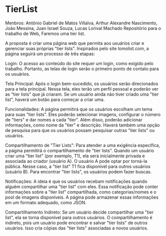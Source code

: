 # TierList
Menbros: Antônio Gabriel de Matos Villalva, Arthur Alexandre Nascimento, João Messina, Juan Israel Souza, Lucas Lorival Machado
Repositório para o trabalho de Web, Faremos uma tier list.

A proposta é criar uma página web que permita aos usuários criar e gerenciar suas próprias "tier lists". Inspirados pelo site lomolist.com, a página seguirá um processo de três etapas:

Login: O acesso ao conteúdo do site requer um login, como exigido pelo trabalho. Portanto, as telas de login serão o primeiro ponto de contato para os usuários.

Tela Principal: Após o login bem-sucedido, os usuários serão direcionados para a tela principal. Nessa tela, eles terão um perfil pessoal e poderão ver as "tier lists" que já criaram. Se um usuário ainda não tiver criado uma "tier list", haverá um botão para começar a criar uma.

Funcionalidades: A página permitirá que os usuários escolham um tema para suas "tier lists". Eles poderão selecionar imagens, configurar o número de "tiers" e dar nomes a cada "tier". Além disso, poderão adicionar informações, como nome da "tier" e descrição. Haverá também uma opção de pesquisa para que os usuários possam pesquisar outras "tier lists" ou usuários.

Compartilhamento de "Tier Lists": Para atender a uma exigência específica, a página permitirá o compartilhamento de "tier lists". Quando um usuário criar uma "tier list" (por exemplo, T1), ela será inicialmente privada e associada ao criador (usuário A). O usuário A pode optar por torná-la pública. Nesse caso, a "tier list" T1 fica disponível para outros usuários (usuário B). Para encontrar "tier lists", os usuários podem fazer buscas.

Notificações: A ideia é que os usuários recebam notificações quando alguém compartilhar uma "tier list" com eles. Essa notificação pode conter informações sobre a "tier list" compartilhada, como categorias/nomes e o pool de imagens disponíveis. A página pode armazenar essas informações em um formato adequado, como JSON.

Compartilhamento Indireto: Se um usuário decide compartilhar uma "tier list", ela se torna disponível para outros usuários. O compartilhamento é indireto, pois um usuário pode encontrar e salvar "tier lists" de outros usuários. Isso cria cópias das "tier lists" associadas a novos usuários.
